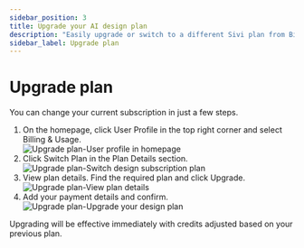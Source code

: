 ```yaml
---
sidebar_position: 3
title: Upgrade your AI design plan
description: "Easily upgrade or switch to a different Sivi plan from Billing & Usage."
sidebar_label: Upgrade plan
---
```


# Upgrade plan

You can change your current subscription in just a few steps.

<ol>
  <li>On the homepage, click User Profile in the top right corner and select Billing & Usage.</li>
  <img src="/img/plans-and-credits/upgrade-plan/1_upgrade-plan_user-profile-in-homepage.png" alt="Upgrade plan-User profile in homepage" />
  <li>Click Switch Plan in the Plan Details section.</li>
  <img src="/img/plans-and-credits/upgrade-plan/2_upgrade-plan_switch-design-subscription-plan.png" alt="Upgrade plan-Switch design subscription plan" />
  <li>View plan details. Find the required plan and click Upgrade.</li>
  <img src="/img/plans-and-credits/upgrade-plan/3_upgrade-plan_view-plan-details.png" alt="Upgrade plan-View plan details" />
  <li>Add your payment details and confirm.</li>
  <img src="/img/plans-and-credits/upgrade-plan/4_upgrade-plan_upgrade-your-design-plan.png" alt="Upgrade plan-Upgrade your design plan" />
</ol>

Upgrading will be effective immediately with credits adjusted based on your previous plan.